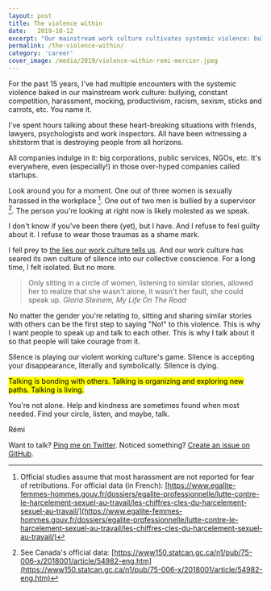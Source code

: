 ```yaml
---
layout: post
title: The violence within
date:   2019-10-12
excerpt: "Our mainstream work culture cultivates systemic violence: bullying, constant competition, sexism, etc. You name it. What if talking about could empower and protect us?"
permalink: /the-violence-within/
category: 'career'
cover_image: /media/2019/violence-within-remi-mercier.jpeg
---
```


For the past 15 years, I've had multiple encounters with the systemic violence baked in our mainstream work culture: bullying, constant competition, harassment, mocking, productivism, racism, sexism, sticks and carrots, etc. You name it.

I've spent hours talking about these heart-breaking situations with friends, lawyers, psychologists and work inspectors. All have been witnessing a shitstorm that is destroying people from all horizons.

All companies indulge in it: big corporations, public services, NGOs, etc. It's everywhere, even (especially!) in those over-hyped companies called startups.

Look around you for a moment. One out of three women is sexually harassed in the workplace [^1]. One out of two men is bullied by a supervisor [^2]. The person you're looking at right now is likely molested as we speak.

I don't know if you've been there (yet), but I have. And I refuse to feel guilty about it. I refuse to wear those traumas as a shame mark.

I fell prey to [the lies our work culture tells us](https://dev.to/ronsoak/the-lies-and-lack-of-self-respect-that-lead-to-burnout-5007). And our work culture has seared its own culture of silence into our collective conscience. For a long time, I felt isolated. But no more.

<blockquote>Only sitting in a circle of women, listening to similar stories, allowed her to realize that she wasn't alone, it wasn't her fault, she could speak up. <cite>Gloria Steinem, My Life On The Road</cite></blockquote>

No matter the gender you're relating to, sitting and sharing similar stories with others can be the first step to saying "No!" to this violence. This is why I want people to speak up and talk to each other. This is why I talk about it so that people will take courage from it.

Silence is playing our violent working culture's game. Silence is accepting your disappearance, literally and symbolically. Silence is dying.

<mark>Talking is bonding with others. Talking is organizing and exploring new paths. Talking is living.</mark>

You're not alone. Help and kindness are sometimes found when most needed. Find your circle, listen, and maybe, talk.

Rémi

Want to talk? [Ping me on Twitter](https://twitter.com/mercier_remi). Noticed something? [Create an issue on GitHub](https://github.com/merciremi/remicodes/issues/new).

[^1]: Official studies assume that most harassment are not reported for fear of retributions. For official data (in French): [https://www.egalite-femmes-hommes.gouv.fr/dossiers/egalite-professionnelle/lutte-contre-le-harcelement-sexuel-au-travail/les-chiffres-cles-du-harcelement-sexuel-au-travail/](https://www.egalite-femmes-hommes.gouv.fr/dossiers/egalite-professionnelle/lutte-contre-le-harcelement-sexuel-au-travail/les-chiffres-cles-du-harcelement-sexuel-au-travail/)
[^2]: See Canada's official data: [https://www150.statcan.gc.ca/n1/pub/75-006-x/2018001/article/54982-eng.htm](https://www150.statcan.gc.ca/n1/pub/75-006-x/2018001/article/54982-eng.htm)
